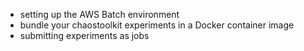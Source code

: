 * setting up the AWS Batch environment
* bundle your chaostoolkit experiments in a Docker container image
* submitting experiments as jobs
